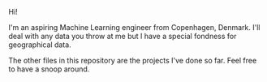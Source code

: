 Hi!

I'm an aspiring Machine Learning engineer from Copenhagen, Denmark. I'll deal with any data you throw at me but I have a special fondness for geographical data.

The other files in this repository are the projects I've done so far. Feel free to have a snoop around.
